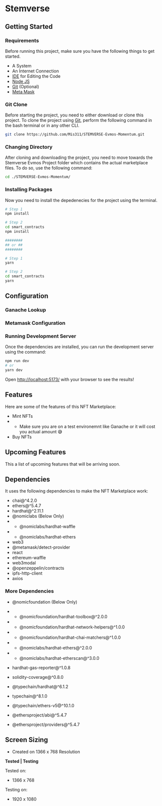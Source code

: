 # Stemverse

<!-- This is one of the projects made for the hackathons about creating  -->

## Getting Started

### Requirements

Before running this project, make sure you have the following things to get started.

- A System
- An Internet Connection
- [IDE](https://www.google.com/search?q=IDE+Examples&ei=YRVaYp65ObyM9u8P4tOpyAI&ved=0ahUKEwje7ZaGsZf3AhU8hv0HHeJpCikQ4dUDCA4&uact=5&oq=IDE+Examples&gs_lcp=Cgdnd3Mtd2l6EAMyBwgAEEcQsAMyBwgAEEcQsAMyBwgAEEcQsAMyBwgAEEcQsAMyBwgAEEcQsAMyBwgAEEcQsAMyBwgAEEcQsAMyBwgAEEcQsAMyBwgAELADEEMyBwgAELADEENKBAhBGABKBAhGGABQfFh8YKYDaAFwAXgAgAEAiAEAkgEAmAEAoAEByAEKwAEB&sclient=gws-wiz) for Editing the Code
- [Node JS](https://nodejs.org/en/download/)
- [Git](https://git-scm.com/downloads) (Optional)
- [Meta Mask](https://metamask.io/download/)

### Git Clone

Before starting the project, you need to either download or clone this project. To clone the project using [Git](https://git-scm.com/downloads), perform the following command in the bash terminal or in any other CLI.

```bash
git clone https://github.com/Mis311/STEMVERSE-Evmos-Momentum.git
```

### Changing Directory

After cloning and downloading the project, you need to move towards the Stemverse Evmos Project folder which contains the actual marketplace files. To do so, use the following command:

```bash
cd ./STEMVERSE-Evmos-Momentum/
```

### Installing Packages

Now you need to install the depedenecies for the project using the terminal.

```bash
# Step 1
npm install

# Step 2
cd smart_contracts
npm install

########
## or ##
########

# Step 1
yarn

# Step 2
cd smart_contracts
yarn


```

## Configuration

### Ganache Lookup

### Metamask Configuration

### Running Development Server

Once the dependencies are installed, you can run the development server using the command:

```bash
npm run dev
# or
yarn dev
```

Open [http://localhost:5173/](http://localhost:5173/) with your browser to see the results!

## Features

Here are some of the features of this NFT Marketplace:

- Mint NFTs
- - Make sure you are on a test environemnt like Ganache or it will cost you actual amount 😅
- Buy NFTs

## Upcoming Features

This a list of upcoming features that will be arriving soon.

## Dependencies

It uses the following dependencies to make the NFT Marketplace work:

- chai@^4.2.0
- ethers@^5.4.7
- hardhat@^2.11.1
- @nomiclabs (Below Only)
- - @nomiclabs/hardhat-waffle
- - @nomiclabs/hardhat-ethers
- web3
- @metamask/detect-provider
- react
- ethereum-waffle
- web3modal
- @openzeppelin/contracts
- ipfs-http-client
- axios

### More Dependencies

- @nomicfoundation (Below Only)
- - @nomicfoundation/hardhat-toolbox@^2.0.0
- - @nomicfoundation/hardhat-network-helpers@^1.0.0
- - @nomicfoundation/hardhat-chai-matchers@^1.0.0
- - @nomiclabs/hardhat-ethers@^2.0.0
- - @nomiclabs/hardhat-etherscan@^3.0.0

- hardhat-gas-reporter@^1.0.8
- solidity-coverage@^0.8.0
- @typechain/hardhat@^6.1.2
- typechain@^8.1.0
- @typechain/ethers-v5@^10.1.0
- @ethersproject/abi@^5.4.7
- @ethersproject/providers@^5.4.7

<!--
hardhat
@nomiclabs/hardhat-waffle
ethereum-waffle
chai
@nomiclabs/hardhat-ethers
ethers

hardhat@^2.11.1
@nomicfoundation/hardhat-toolbox@^2.0.0
@nomicfoundation/hardhat-network-helpers@^1.0.0
@nomicfoundation/hardhat-chai-matchers@^1.0.0
@nomiclabs/hardhat-ethers@^2.0.0
@nomiclabs/hardhat-etherscan@^3.0.0
chai@^4.2.0
ethers@^5.4.7
hardhat-gas-reporter@^1.0.8
solidity-coverage@^0.8.0
@typechain/hardhat@^6.1.2
typechain@^8.1.0
@typechain/ethers-v5@^10.1.0
@ethersproject/abi@^5.4.7
@ethersproject/providers@^5.4.7
-->

## Screen Sizing

- Created on 1366 x 768 Resolution

**Tested | Testing**

Tested on:

- 1366 x 768

Testing on:

- 1920 x 1080

